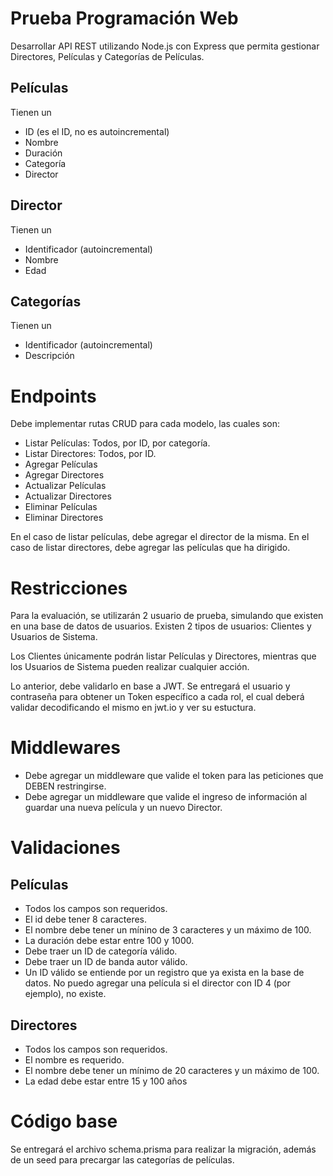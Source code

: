 # Prueba Programación Web

Desarrollar API REST utilizando Node.js con Express que permita gestionar Directores, Películas y Categorías de Películas.

## Películas
Tienen un
- ID (es el ID, no es autoincremental)
- Nombre
- Duración
- Categoría
- Director

## Director
Tienen un
- Identificador (autoincremental)
- Nombre
- Edad

## Categorías
Tienen un
- Identificador (autoincremental)
- Descripción

# Endpoints
Debe implementar rutas CRUD para cada modelo, las cuales son:
- Listar Películas: Todos, por ID, por categoría.
- Listar Directores: Todos, por ID.
- Agregar Películas
- Agregar Directores
- Actualizar Películas
- Actualizar Directores
- Eliminar Películas
- Eliminar Directores

En el caso de listar películas, debe agregar el director de la misma.
En el caso de listar directores, debe agregar las películas que ha dirigido.

# Restricciones
Para la evaluación, se utilizarán 2 usuario de prueba, simulando que existen en una base de datos de usuarios.
Existen 2 tipos de usuarios: Clientes y Usuarios de Sistema.

Los Clientes únicamente podrán listar Películas y Directores, mientras que los Usuarios de Sistema pueden realizar cualquier acción.

Lo anterior, debe validarlo en base a JWT. Se entregará el usuario y contraseña para obtener un Token específico a cada rol, el cual deberá validar decodificando el mismo en jwt.io y ver su estuctura.

# Middlewares
- Debe agregar un middleware que valide el token para las peticiones que DEBEN restringirse.
- Debe agregar un middleware que valide el ingreso de información al guardar una nueva película y un nuevo Director.

# Validaciones
## Películas
- Todos los campos son requeridos.
- El id debe tener 8 caracteres.
- El nombre debe tener un mínino de 3 caracteres y un máximo de 100.
- La duración debe estar entre 100 y 1000.
- Debe traer un ID de categoría válido.
- Debe traer un ID de banda autor válido.
- Un ID válido se entiende por un registro que ya exista en la base de datos. No puedo agregar una película si el director con ID 4 (por ejemplo), no existe.

## Directores
- Todos los campos son requeridos.
- El nombre es requerido.
- El nombre debe tener un mínimo de 20 caracteres y un máximo de 100.
- La edad debe estar entre 15 y 100 años

# Código base
Se entregará el archivo schema.prisma para realizar la migración, además de un seed para precargar las categorías de películas.
